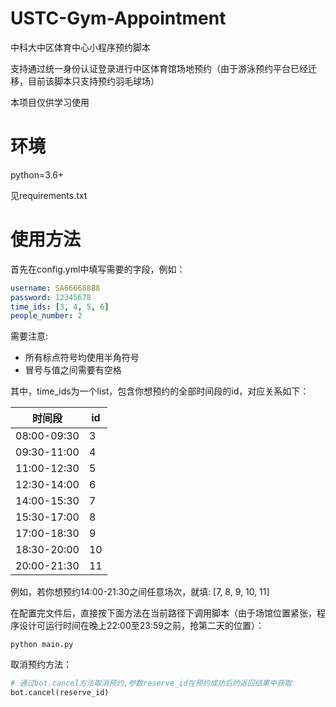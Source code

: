 # USTC-Gym-Appointment
中科大中区体育中心小程序预约脚本

支持通过统一身份认证登录进行中区体育馆场地预约（由于游泳预约平台已经迁移，目前该脚本只支持预约羽毛球场）

本项目仅供学习使用

# 环境

python=3.6+

见requirements.txt

# 使用方法

首先在config.yml中填写需要的字段，例如：

```yaml
username: SA66668888
password: 12345678
time_ids: [3, 4, 5, 6]
people_number: 2
```

需要注意:

- 所有标点符号均使用半角符号
- 冒号与值之间需要有空格

其中，time_ids为一个list，包含你想预约的全部时间段的id，对应关系如下：

|时间段|id|
|---|---|
|08:00-09:30|3|
|09:30-11:00|4|
|11:00-12:30|5|
|12:30-14:00|6|
|14:00-15:30|7|
|15:30-17:00|8|
|17:00-18:30|9|
|18:30-20:00|10|
|20:00-21:30|11|

例如，若你想预约14:00-21:30之间任意场次，就填: [7, 8, 9, 10, 11]

在配置完文件后，直接按下面方法在当前路径下调用脚本（由于场馆位置紧张，程序设计可运行时间在晚上22:00至23:59之前，抢第二天的位置）：

```shell script
python main.py
```

取消预约方法：
```python
# 通过bot.cancel方法取消预约,参数reserve_id在预约成功后的返回结果中获取
bot.cancel(reserve_id)
```
